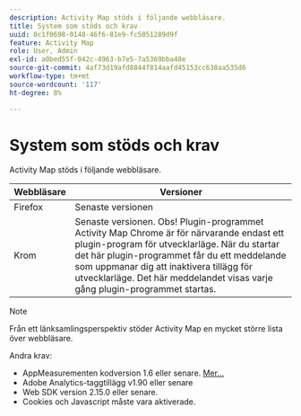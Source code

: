 ```yaml
---
description: Activity Map stöds i följande webbläsare.
title: System som stöds och krav
uuid: 0c1f0698-0148-46f6-81e9-fc5051289d9f
feature: Activity Map
role: User, Admin
exl-id: a0bed55f-042c-4963-b7e5-7a5369bba48e
source-git-commit: 4af73d19afd8844f814aafd45153cc638aa535d6
workflow-type: tm+mt
source-wordcount: '117'
ht-degree: 8%

---
```


# System som stöds och krav

Activity Map stöds i följande webbläsare.

| Webbläsare | Versioner |
|--- |--- |
| Firefox | Senaste versionen |
| Krom | Senaste versionen. Obs! Plugin-programmet Activity Map Chrome är för närvarande endast ett plugin-program för utvecklarläge. När du startar det här plugin-programmet får du ett meddelande som uppmanar dig att inaktivera tillägg för utvecklarläge. Det här meddelandet visas varje gång plugin-programmet startas. |

>[!NOTE]
>
>Från ett länksamlingsperspektiv stöder Activity Map en mycket större lista över webbläsare.

Andra krav:

* AppMeasurementen kodversion 1.6 eller senare. [Mer...](/help/analyze/activity-map/activitymap-getting-started/activitymap-enable.md)
* Adobe Analytics-taggtillägg v1.90 eller senare
* Web SDK version 2.15.0 eller senare.
* Cookies och Javascript måste vara aktiverade.
